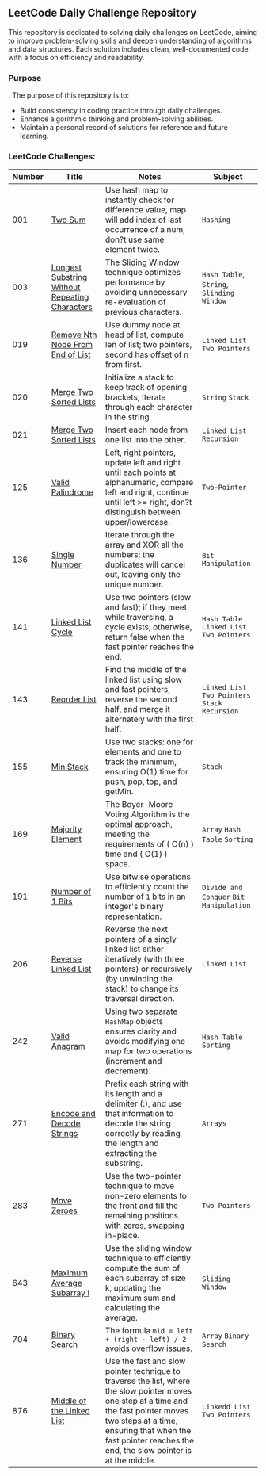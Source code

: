 ## LeetCode Daily Challenge Repository

This repository is dedicated to solving daily challenges on LeetCode, aiming to improve problem-solving skills and
deepen understanding of algorithms and data structures. Each solution includes clean, well-documented code with a focus
on efficiency and readability.

### Purpose

.
The purpose of this repository is to:

- Build consistency in coding practice through daily challenges.
- Enhance algorithmic thinking and problem-solving abilities.
- Maintain a personal record of solutions for reference and future learning.

### LeetCode Challenges:

| Number | Title                                                                                                                          | Notes                                                                                                                                                                                                                                                 | Subject                                          |
|--------|--------------------------------------------------------------------------------------------------------------------------------|-------------------------------------------------------------------------------------------------------------------------------------------------------------------------------------------------------------------------------------------------------|--------------------------------------------------|
| 001    | [Two Sum](https://leetcode.com/problems/two-sum/)                                                                              | Use hash map to instantly check for difference value, map will add index of last occurrence of a num, don?t use same element twice.                                                                                                                   | `Hashing`                                        |
| 003    | [Longest Substring Without Repeating Characters](https://leetcode.com/problems/longest-substring-without-repeating-characters) | The Sliding Window technique optimizes performance by avoiding unnecessary re-evaluation of previous characters.                                                                                                                                      | `Hash Table`,  `String`,  `Slinding Window`      |
| 019    | [Remove Nth Node From End of List](https://leetcode.com/problems/remove-nth-node-from-end-of-list/description/)                | Use dummy node at head of list, compute len of list; two pointers, second has offset of n from first.                                                                                                                                                 | `Linked List` `Two Pointers`                     |
| 020    | [Merge Two Sorted Lists](https://leetcode.com/problems/valid-parentheses/description/)                                         | Initialize a stack to keep track of opening brackets; Iterate through each character in the string                                                                                                                                                    | `String` `Stack`                                 |
| 021    | [Merge Two Sorted Lists](https://leee-two-sorted-lists/description/)                                                           | Insert each node from one list into the other.                                                                                                                                                                                                        | `Linked List` `Recursion`                        |
| 125    | [Valid Palindrome](https://leetcode.com/problems/valid-palindrome/)                                                            | Left, right pointers, update left and right until each points at alphanumeric, compare left and right, continue until left >= right, don?t distinguish between upper/lowercase.                                                                       | `Two-Pointer`                                    |
| 136    | [Single Number](https://leetcode.com/problems/single-number/description/)                                                      | Iterate through the array and XOR all the numbers; the duplicates will cancel out, leaving only the unique number.                                                                                                                                    | `Bit Manipulation`                               |
| 141    | [Linked List Cycle](https://leetcode.com/problems/linked-list-cycle/)                                                          | Use two pointers (slow and fast); if they meet while traversing, a cycle exists; otherwise, return false when the fast pointer reaches the end.                                                                                                       | `Hash Table` `Linked List` `Two Pointers`        |
| 143    | [Reorder List](https://leetcode.com/problems/reorder-list/)                                                                    | Find the middle of the linked list using slow and fast pointers, reverse the second half, and merge it alternately with the first half.                                                                                                               | `Linked List` `Two Pointers` `Stack` `Recursion` |
| 155    | [Min Stack](https://leetcode.com/problems/min-stack/description/)                                                              | Use two stacks: one for elements and one to track the minimum, ensuring O(1) time for push, pop, top, and getMin.                                                                                                                                     | `Stack`                                          |
| 169    | [Majority Element](https://leetcode.com/problems/majority-element/)                                                            | The Boyer-Moore Voting Algorithm is the optimal approach, meeting the requirements of \( O(n) \) time and \( O(1) \) space.                                                                                                                           | `Array` `Hash Table` `Sorting`                   |
| 191    | [Number of 1 Bits](https://leetcode.com/problems/number-of-1-bits/description/)                                                | Use bitwise operations to efficiently count the number of `1` bits in an integer's binary representation.                                                                                                                                             | `Divide and Conquer` `Bit Manipulation`          |
| 206    | [Reverse Linked List](https://leetcode.com/problems/reverse-linked-list/description/)                                          | Reverse the next pointers of a singly linked list either iteratively (with three pointers) or recursively (by unwinding the stack) to change its traversal direction.                                                                                 | `Linked List`                                    |
| 242    | [Valid Anagram](https://leetcode.com/problems/valid-anagram/)                                                                  | Using two separate `HashMap` objects ensures clarity and avoids modifying one map for two operations (increment and decrement).                                                                                                                       | `Hash Table` `Sorting`                           |
| 271    | [Encode and Decode Strings](https://leetcode.com/problems/encode-and-decode-strings/description/)                              | Prefix each string with its length and a delimiter (:), and use that information to decode the string correctly by reading the length and extracting the substring.                                                                                   | `Arrays`                                         |
| 283    | [Move Zeroes](https://leetcode.com/problems/move-zeroes/)                                                                      | Use the two-pointer technique to move non-zero elements to the front and fill the remaining positions with zeros, swapping in-place.                                                                                                                  | `Two Pointers`                                   |
| 643    | [Maximum Average Subarray I](https://leetcode.com/problems/maximum-average-subarray-i/)                                        | Use the sliding window technique to efficiently compute the sum of each subarray of size k, updating the maximum sum and calculating the average.                                                                                                     | `Sliding Window`                                 |
| 704    | [Binary Search](https://leetcode.com/problems/binary-search/)                                                                  | The formula `mid = left + (right - left) / 2` avoids overflow issues.                                                                                                                                                                                 | `Array` `Binary Search`                          |
| 876    | [Middle of the Linked List](https://leetcode.com/problems/middle-of-the-linked-list/)                                          | Use the fast and slow pointer technique to traverse the list, where the slow pointer moves one step at a time and the fast pointer moves two steps at a time, ensuring that when the fast pointer reaches the end, the slow pointer is at the middle. | `Linkedd List` `Two Pointers`                    |